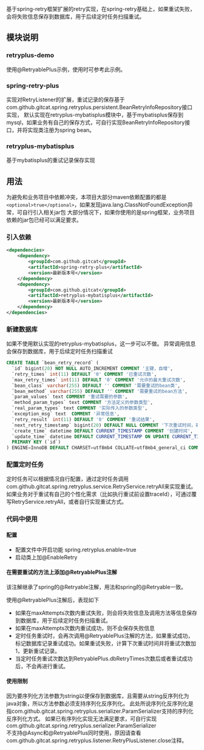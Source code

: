 基于spring-retry框架扩展的retry实现，在spring-retry基础上，如果重试失败，会将失败信息保存到数据库，用于后续定时任务扫描重试。

## 模块说明
### retryplus-demo
使用@RetryablePlus示例，使用时可参考此示例。

### spring-retry-plus
实现对RetryListener的扩展，重试记录的保存基于com.github.gitcat.spring.retryplus.persistent.BeanRetryInfoRepository接口实现，
默认实现在retryplus-mybatisplus模块中，基于mybatisplus保存到mysql，如果业务有自己的保存方式，可自行实现BeanRetryInfoRepository接口，并将实现类注册为spring bean。

### retryplus-mybatisplus
基于mybatisplus的重试记录保存实现

## 用法
为避免和业务项目中依赖冲突，本项目大部分maven依赖配置的都是`<optional>true</optional>`，如果发现java.lang.ClassNotFoundException异常，可自行引入相关jar包
大部分情况下，如果你使用的是spring框架，业务项目依赖的jar包已经可以满足要求。

### 引入依赖
```xml
<dependencies>
    <dependency>
        <groupId>com.github.gitcat</groupId>
        <artifactId>spring-retry-plus</artifactId>
        <version>最新版本号</version>
    </dependency>
    <dependency>
        <groupId>com.github.gitcat</groupId>
        <artifactId>retryplus-mybatisplus</artifactId>
        <version>最新版本号</version>
    </dependency>
</dependencies>
```

### 新建数据库
如果不使用默认实现的retryplus-mybatisplus，这一步可以不做。
异常调用信息会保存到数据库，用于后续定时任务扫描重试
```sql
CREATE TABLE `bean_retry_record` (
  `id` bigint(20) NOT NULL AUTO_INCREMENT COMMENT '主键，自增',
  `retry_times` int(11) DEFAULT '0' COMMENT '已重试次数',
  `max_retry_times` int(11) DEFAULT '0' COMMENT '允许的最大重试次数',
  `bean_class` varchar(255) DEFAULT '' COMMENT '需要重试的bean类',
  `bean_method` varchar(255) DEFAULT '' COMMENT '需要重试的bean方法',
  `param_values` text COMMENT '重试需要的参数',
  `method_param_types` text COMMENT '方法定义的参数类型',
  `real_param_types` text COMMENT '实际传入的参数类型',
  `exception_msg` text  COMMENT '异常信息',
  `retry_result` int(11) DEFAULT '0' COMMENT '重试结果',
  `next_retry_timestamp` bigint(20) DEFAULT NULL COMMENT '下次重试时间，毫秒时间戳',
  `create_time` datetime DEFAULT CURRENT_TIMESTAMP COMMENT '创建时间',
  `update_time` datetime DEFAULT CURRENT_TIMESTAMP ON UPDATE CURRENT_TIMESTAMP COMMENT '更新时间',
  PRIMARY KEY (`id`)
) ENGINE=InnoDB DEFAULT CHARSET=utf8mb4 COLLATE=utf8mb4_general_ci COMMENT='Bean重试记录表';
```
### 配置定时任务
定时任务可以根据情况自行配置，通过定时任务调用com.github.gitcat.spring.retryplus.service.RetryService.retryAll来实现重试。
如果业务对于重试有自己的个性化需求（比如执行重试前设置traceId），可通过覆写RetryService.retryAll，或者自行实现重试方式。

### 代码中使用
#### 配置
- 配置文件中开启功能 spring.retryplus.enable=true
- 启动类上加@EnableRetry

#### 在需要重试的方法上添加@RetryablePlus注解
该注解继承了spring的@Retryable注解，用法和spring的@Retryable一致。

使用@RetryablePlus注解后，表现如下
- 如果在maxAttempts次数内重试失败，则会将失败信息及调用方法等信息保存到数据库，用于后续定时任务扫描重试。
- 如果在maxAttempts次数内重试成功，则不会保存失败信息
- 定时任务重试时，会再次调用@RetryablePlus注解的方法，如果重试成功，标记数据库记录重试成功。如果重试失败，计算下次重试时间并将重试次数加1，更新重试记录。
- 当定时任务重试次数达到RetryablePlus.dbRetryTimes次数后或者重试成功后，不会再进行重试。

#### 使用限制
因为要序列化方法参数为string以便保存到数据库，且需要从string反序列化为java对象，所以方法参数必须支持序列化反序列化。
此处所说序列化反序列化是指com.github.gitcat.spring.retryplus.serializer.ParamSerializer支持的序列化反序列化方式。
如果已有序列化实现无法满足要求，可自行实现com.github.gitcat.spring.retryplus.serializer.ParamSerializer<br/>
不支持@Async和@RetryablePlus同时使用，原因请查看com.github.gitcat.spring.retryplus.listener.RetryPlusListener.close注释。<br/>

